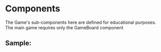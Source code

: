 # Components

The Game's sub-components here are defined for educational purposes. The main game requires only the GameBoard component

## Sample:
<section style="width: 700px">
  <GameGoalTracker />
  <GameBoard :boardSize="700" />
  <GameCharacterSheet />
</section>

<script setup>
  import GameGoalTracker from '../../src/components/GameGoalTracker/GameGoalTracker.vue'
  import GameBoard from '../../src/components/GameBoard/GameBoard.vue'
  import GameCharacterSheet from '../../src/components/GameCharacterSheet/GameCharacterSheet.vue'
</script>